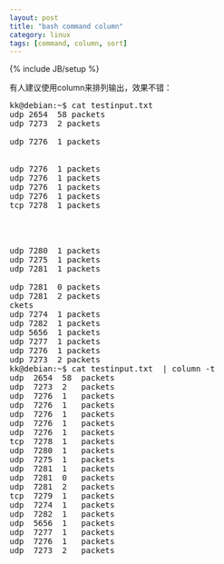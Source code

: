 ```yaml
---
layout: post
title: "bash command column"
category: linux
tags: [command, column, sort]
---
```

{% include JB/setup %}

有人建议使用column来排列输出，效果不错：

<pre lang="bash" line="1">
kk@debian:~$ cat testinput.txt 
udp 2654  58 packets
udp 7273  2 packets

udp 7276  1 packets


udp 7276  1 packets
udp 7276  1 packets
udp 7276  1 packets
udp 7276  1 packets
tcp 7278  1 packets




udp 7280  1 packets
udp 7275  1 packets
udp 7281  1 packets

udp 7281  0 packets
udp 7281  2 packets
ckets
udp 7274  1 packets
udp 7282  1 packets
udp 5656  1 packets
udp 7277  1 packets
udp 7276  1 packets
udp 7273  2 packets
kk@debian:~$ cat testinput.txt  | column -t
udp  2654  58  packets
udp  7273  2   packets
udp  7276  1   packets
udp  7276  1   packets
udp  7276  1   packets
udp  7276  1   packets
udp  7276  1   packets
tcp  7278  1   packets
udp  7280  1   packets
udp  7275  1   packets
udp  7281  1   packets
udp  7281  0   packets
udp  7281  2   packets
tcp  7279  1   packets
udp  7274  1   packets
udp  7282  1   packets
udp  5656  1   packets
udp  7277  1   packets
udp  7276  1   packets
udp  7273  2   packets
</pre>


